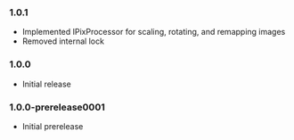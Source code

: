 ### 1.0.1
- Implemented IPixProcessor for scaling, rotating, and remapping images
- Removed internal lock

### 1.0.0
- Initial release

### 1.0.0-prerelease0001
- Initial prerelease
